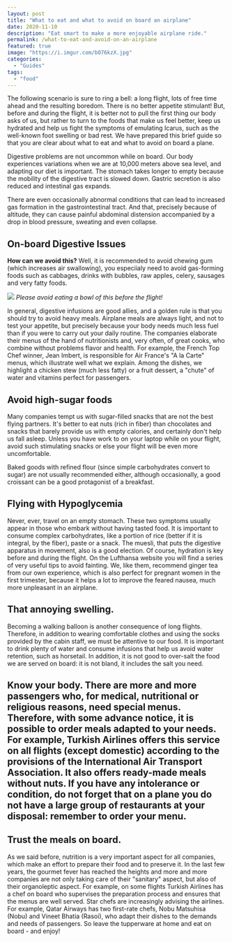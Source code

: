 ```yaml
---
layout: post
title: "What to eat and what to avoid on board an airplane"
date: 2020-11-10
description: "Eat smart to make a more enjoyable airplane ride."
permalink: /what-to-eat-and-avoid-on-an-airplane
featured: true
image: "https://i.imgur.com/bO76kzX.jpg"
categories: 
  - "Guides"
tags:
  - "food"
---
```


The following scenario is sure to ring a bell: a long flight, lots of free time ahead and the resulting boredom. There is no better appetite stimulant! But, before and during the flight, it is better not to pull the first thing our body asks of us, but rather to turn to the foods that make us feel better, keep us hydrated and help us fight the symptoms of emulating Icarus, such as the well-known foot swelling or bad rest. We have prepared this brief guide so that you are clear about what to eat and what to avoid on board a plane.

Digestive problems are not uncommon while on board. Our body experiences variations when we are at 10,000 meters above sea level, and adapting our diet is important. The stomach takes longer to empty because the mobility of the digestive tract is slowed down.  Gastric secretion is also reduced and intestinal gas expands. 

There are even occasionally abnormal conditions that can lead to increased gas formation in the gastrointestinal tract. And that, precisely because of altitude, they can cause painful abdominal distension accompanied by a drop in blood pressure, sweating and even collapse. 

## On-board Digestive Issues

**How can we avoid this?** Well, it is recommended to avoid chewing gum (which increases air swallowing), you especiialy need to avoid gas-forming foods such as cabbages, drinks with bubbles, raw apples, celery, sausages and very fatty foods.

![](https://i.imgur.com/EXpv5QT.jpg)
*Please avoid eating a bowl of this before the flight!*

In general, digestive infusions are good allies, and a golden rule is that you should try to avoid heavy meals. Airplane meals are always light, and not to test your appetite, but precisely because your body needs much less fuel than if you were to carry out your daily routine. The companies elaborate their menus of the hand of nutritionists and, very often, of great cooks, who combine without problems flavor and health. For example, the French Top Chef winner, Jean Imbert, is responsible for Air France's "A la Carte" menus, which illustrate well what we explain. Among the dishes, we highlight a chicken stew (much less fatty) or a fruit dessert, a "chute" of water and vitamins perfect for passengers.

## Avoid high-sugar foods

Many companies tempt us with sugar-filled snacks that are not the best flying partners. It's better to eat nuts (rich in fiber) than chocolates and snacks that barely provide us with empty calories, and certainly don't help us fall asleep.  Unless you have work to on your laptop while on your flight, avoid such stimulating snacks or else your flight will be even more uncomfortable.
 
Baked goods with refined flour (since simple carbohydrates convert to sugar) are not usually recommended either, although occasionally, a good croissant can be a good protagonist of a breakfast.

## Flying with Hypoglycemia

Never, ever, travel on an empty stomach. These two symptoms usually appear in those who embark without having tasted food. It is important to consume complex carbohydrates, like a portion of rice (better if it is integral, by the fiber), paste or a snack. The muesli, that puts the digestive apparatus in movement, also is a good election. Of course, hydration is key before and during the flight. On the Lufthansa website you will find a series of very useful tips to avoid fainting. We, like them, recommend ginger tea from our own experience, which is also perfect for pregnant women in the first trimester, because it helps a lot to improve the feared nausea, much more unpleasant in an airplane.

## That annoying swelling.

Becoming a walking balloon is another consequence of long flights. Therefore, in addition to wearing comfortable clothes and using the socks provided by the cabin staff, we must be attentive to our food. It is important to drink plenty of water and consume infusions that help us avoid water retention, such as horsetail. In addition, it is not good to over-salt the food we are served on board: it is not bland, it includes the salt you need.

## Know your body. There are more and more passengers who, for medical, nutritional or religious reasons, need special menus. Therefore, with some advance notice, it is possible to order meals adapted to your needs. For example, Turkish Airlines offers this service on all flights (except domestic) according to the provisions of the International Air Transport Association. It also offers ready-made meals without nuts. If you have any intolerance or condition, do not forget that on a plane you do not have a large group of restaurants at your disposal: remember to order your menu.

## Trust the meals on board. 

As we said before, nutrition is a very important aspect for all companies, which make an effort to prepare their food and to preserve it. In the last few years, the gourmet fever has reached the heights and more and more companies are not only taking care of their "sanitary" aspect, but also of their organoleptic aspect. For example, on some flights Turkish Airlines has a chef on board who supervises the preparation process and ensures that the menus are well served. Star chefs are increasingly advising the airlines. For example, Qatar Airways has two first-rate chefs, Nobu Matsuhisa (Nobu) and Vineet Bhatia (Rasoi), who adapt their dishes to the demands and needs of passengers.  So leave the tupperware at home and eat on board - and enjoy!
